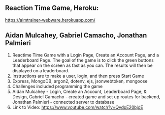 ## Reaction Time Game, Heroku:

https://aimtrainer-webware.herokuapp.com/

## Aidan Mulcahey, Gabriel Camacho, Jonathan Palmieri

1. Reactime Time Game with a Login Page, Create an Account Page, and a Leaderboard Page. The goal of the game
   is to click the green buttons that appear on the screen as fast as you can. The results will then be displayed on a
   leaderboard.
2. Instructions are to make a user, login, and then press Start Game
3. Express, MongoDB, argon2, dotenv, ejs, jsonwebtoken, mongoose
4. Challenges included programming the game
5. Aidan Mulcahey - Login, Create an Account, Leaderboard Page, & Design, Gabriel Camacho - created game and set up routes for backend, Jonathan Palmieri - connected server to database
6. Link to Video: https://www.youtube.com/watch?v=QydoE20bjdE
